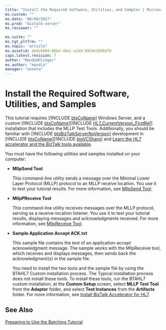 ```yaml
---
title: "Install the Required Software, Utilities, and Samples | Microsoft Docs"
ms.custom: ""
ms.date: "06/08/2017"
ms.prod: "biztalk-server"
ms.reviewer: ""

ms.suite: ""
ms.tgt_pltfrm: ""
ms.topic: "article"
ms.assetid: de0cb89d-08bd-48ec-a149-8929e2608df8
caps.latest.revision: 7
author: "MandiOhlinger"
ms.author: "mandia"
manager: "anneta"
---
```

# Install the Required Software, Utilities, and Samples
This tutorial requires [!INCLUDE [btsCoName](../../includes/btsconame-md.md)] Windows Server, and a custom [!INCLUDE [btsCoName](../../includes/btsconame-md.md)][!INCLUDE [HL7_CurrentVersion_FirstRef](../../includes/hl7-currentversion-firstref-md.md)] installation that includes the MLLP Test Tools. Additionally, you should be familiar with [!INCLUDE [btsBizTalkServerNoVersion](../../includes/btsbiztalkservernoversion-md.md)] development in [!INCLUDE [btsCoName](../../includes/btsconame-md.md)][!INCLUDE [btsVCSharp](../../includes/btsvcsharp-md.md)] and [Learn the HL7 accelerator and the BizTalk tools available](../../adapters-and-accelerators/accelerator-hl7/learn-the-hl7-accelerator-and-the-biztalk-tools-available.md).
  
 You must have the following utilities and samples installed on your computer:  
  
- **MllpSend Tool**  
  
   This command-line utility sends a message over the Minimal Lower Layer Protocol (MLLP) protocol to an MLLP receive location. You use it to test your tutorial results. For more information, see [MllpSend Tool](../../adapters-and-accelerators/accelerator-hl7/mllpsend-tool.md).  
  
- **MllpPReceive Tool**  
  
   This command-line utility receives messages over the MLLP protocol, serving as a receive-location listener. You use it to test your tutorial results, displaying messages and acknowledgments received. For more information, see [MllpReceive Tool](../../adapters-and-accelerators/accelerator-hl7/mllpreceive-tool.md).  
  
- **Sample Application Accept ACK.txt**  
  
   This sample file contains the text of an application-accept acknowledgment message. The sample works with the MllpReceive tool, which receives and displays messages, then sends back the acknowledgment(s) in the sample file.  
  
  You need to install the two tools and the sample file by using the BTAHL7 Custom installation process. The Typical installation process does not install these tools. To install these tools, run the BTAHL7 custom installation, at the **Custom Setup** screen, select **MLLP Test Tool** from the **Adapter** folder, and select **Test Instances** from the **Artifacts** folder. For more information, see [Install BizTalk Accelerator for HL7](../../adapters-and-accelerators/accelerator-hl7/install-biztalk-accelerator-for-hl7.md).  
  
## See Also  
 [Preparing to Use the Batching Tutorial](../../adapters-and-accelerators/accelerator-hl7/preparing-to-use-the-batching-tutorial.md)